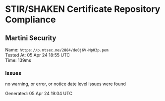 # STIR/SHAKEN Certificate Repository Compliance

## Martini Security

Name: `https://p.mtsec.me/2884/de0j6V-Mp03p.pem`\
Tested At: 05 Apr 24 18:55 UTC\
Time: 139ms

### Issues

no warning, or error, or notice date level issues were found

Generated: 05 Apr 24 19:04 UTC